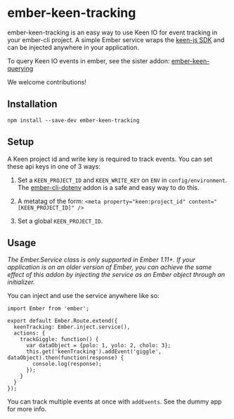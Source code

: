 # ember-keen-tracking

ember-keen-tracking is an easy way to use Keen IO for event tracking in your ember-cli project. A simple Ember service wraps the [keen-js SDK](https://github.com/keen/keen-js) and can be injected anywhere in your application.

To query Keen IO events in ember, see the sister addon: [ember-keen-querying](https://github.com/plyfe/ember-keen-querying)

We welcome contributions!

## Installation

`npm install --save-dev ember-keen-tracking`

## Setup

A Keen project id and write key is required to track events. You can set these api keys in one of 3 ways:

1. Set a `KEEN_PROJECT_ID` and `KEEN_WRITE_KEY` on `ENV` in `config/environment`. The [ember-cli-dotenv](https://github.com/fivetanley/ember-cli-dotenv) addon is a safe and easy way to do this.

2. A metatag of the form: `<meta property="keen:project_id" content="[KEEN_PROJECT_ID]" />`

3. Set a global `KEEN_PROJECT_ID`.

## Usage

*The Ember.Service class is only supported in Ember 1.11+. If your application is on an older version of Ember, you can achieve the same effect of this addon by injecting the service as an Ember object through an initializer.*

You can inject and use the service anywhere like so:

```
import Ember from 'ember';

export default Ember.Route.extend({
  keenTracking: Ember.inject.service(),
  actions: {
    trackGiggle: function() {
      var dataObject = {polo: 1, yolo: 2, cholo: 3};
      this.get('keenTracking').addEvent('giggle', dataObject).then(function(response) {
        console.log(response);
      });
    }
  }
});
```

You can track multiple events at once with `addEvents`. See the dummy app for more info.
